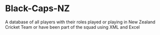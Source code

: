 # Black-Caps-NZ
A database of all players with their roles played or playing in New Zealand Cricket Team or have been part of the squad using XML and Excel
